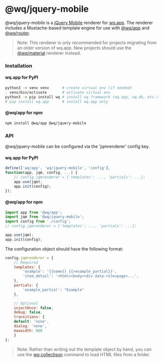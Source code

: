 @wq/jquery-mobile
======================

@wq/jquery-mobile is a [jQuery Mobile](https://jquerymobile.com) renderer for [wq.app].  The renderer includes a Mustache-based template engine for use with [@wq/app] and [@wq/router].

> Note: This renderer is only recommended for projects migrating from an older version of wq.app.  New projects should use the [@wq/material] renderer instead.

### Installation

#### wq.app for PyPI

```bash
python3 -m venv venv      # create virtual env (if needed)
. venv/bin/activate       # activate virtual env
python3 -m pip install wq # install wq framework (wq.app, wq.db, etc.)
# pip install wq.app      # install wq.app only
```

#### @wq/app for npm

```bash
npm install @wq/app @wq/jquery-mobile
```

### API

@wq/jquery-mobile can be configured via the 'jqmrenderer' config key.

#### wq.app for PyPI

```javascript
define(['wq/app', 'wq/jquery-mobile', 'config'],
function(app, jqm, config, ...) {
    // config.jqmrenderer = {'templates': ..., 'partials': ...};
    app.use(jqm);
    app.init(config);
});
```

#### @wq/app for npm
```javascript
import app from '@wq/app';
import jqm from '@wq/jquery-mobile';
import config from './config';
// config.jqmrenderer = {'templates': ..., 'partials': ...};

app.use(jqm);
app.init(config);
```

The configuration object should have the following format:
```javascript
config.jqmrenderer = {
    // Required
    templates: {
        'example': '{{name}} {{>example_partial}}',
        'item_detail': '<html><body><div data-role=page>...',
    },
    partials: {
        'example_partial': "Example"
    },

    // Optional
    injectOnce: false,
    debug: false,
    transitions: {
	default: 'none',
	dialog: 'none',
	maxwidth: 800
    }
};
```

> Note: Rather than writing out the template object by hand, you can use the [wq collectjson] command to load HTML files from a folder.

[wq.app]: https://wq.io/wq.app
[@wq/app]: https://wq.io/docs/app-js
[@wq/router]: https://wq.io/docs/router-js
[@wq/material]: https://github.com/wq/wq.app/tree/master/packages/material
[wq collectjson]: https://wq.io/docs/collectjson
